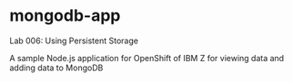 # mongodb-app

Lab 006: Using Persistent Storage

A sample Node.js application for OpenShift of IBM Z for viewing data and adding data to MongoDB

